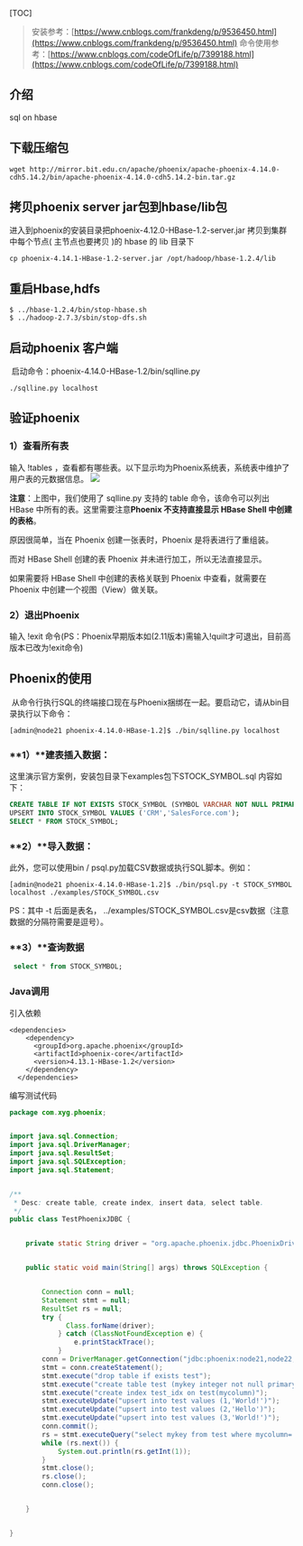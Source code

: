 [TOC]

>安装参考：[https://www.cnblogs.com/frankdeng/p/9536450.html](https://www.cnblogs.com/frankdeng/p/9536450.html)
>命令使用参考：[https://www.cnblogs.com/codeOfLife/p/7399188.html](https://www.cnblogs.com/codeOfLife/p/7399188.html)
## 介绍

sql on hbase

## 下载压缩包
```shell
wget http://mirror.bit.edu.cn/apache/phoenix/apache-phoenix-4.14.0-cdh5.14.2/bin/apache-phoenix-4.14.0-cdh5.14.2-bin.tar.gz
```


## 拷贝phoenix server jar包到hbase/lib包
进入到phoenix的安装目录把phoenix-4.12.0-HBase-1.2-server.jar 拷贝到集群中每个节点( 主节点也要拷贝 )的 hbase 的 lib 目录下
```
cp phoenix-4.14.1-HBase-1.2-server.jar /opt/hadoop/hbase-1.2.4/lib
```


## 重启Hbase,hdfs
```shell
$ ../hbase-1.2.4/bin/stop-hbase.sh
$ ../hadoop-2.7.3/sbin/stop-dfs.sh
```

## 启动phoenix 客户端
 启动命令：phoenix-4.14.0-HBase-1.2/bin/sqlline.py  
```
./sqlline.py localhost
```


## 验证phoenix

### 1）查看所有表
输入 !tables ，查看都有哪些表。以下显示均为Phoenix系统表，系统表中维护了用户表的元数据信息。
![](https://raw.githubusercontent.com/peter1040080742/picbed/master/20190418212032.png)



**注意**：上图中，我们使用了 sqlline.py 支持的 table 命令，该命令可以列出 HBase 中所有的表。这里需要注意**Phoenix 不支持直接显示 HBase Shell 中创建的表格**。

原因很简单，当在 Phoenix 创建一张表时，Phoenix 是将表进行了重组装。

而对 HBase Shell 创建的表 Phoenix 并未进行加工，所以无法直接显示。

如果需要将 HBase Shell 中创建的表格关联到 Phoenix 中查看，就需要在 Phoenix 中创建一个视图（View）做关联。

### 2）退出Phoenix
输入 !exit 命令(PS：Phoenix早期版本如(2.11版本)需输入!quilt才可退出，目前高版本已改为!exit命令)





## Phoenix的使用
 从命令行执行SQL的终端接口现在与Phoenix捆绑在一起。要启动它，请从bin目录执行以下命令：
```shell
[admin@node21 phoenix-4.14.0-HBase-1.2]$ ./bin/sqlline.py localhost
```
### **1）**建表插入数据：
这里演示官方案例，安装包目录下examples包下STOCK_SYMBOL.sql 内容如下：
```sql
CREATE TABLE IF NOT EXISTS STOCK_SYMBOL (SYMBOL VARCHAR NOT NULL PRIMARY KEY, COMPANY VARCHAR);
UPSERT INTO STOCK_SYMBOL VALUES ('CRM','SalesForce.com');
SELECT * FROM STOCK_SYMBOL;
```

### **2）**导入数据：
此外，您可以使用bin / psql.py加载CSV数据或执行SQL脚本。例如：
```shell
[admin@node21 phoenix-4.14.0-HBase-1.2]$ ./bin/psql.py -t STOCK_SYMBOL localhost ./examples/STOCK_SYMBOL.csv 
```
PS：其中 -t 后面是表名， ../examples/STOCK_SYMBOL.csv是csv数据（注意数据的分隔符需要是逗号）。


### **3）**查询数据
```sql
 select * from STOCK_SYMBOL;
```

### Java调用

引入依赖

```
<dependencies>
    <dependency>
      <groupId>org.apache.phoenix</groupId>
      <artifactId>phoenix-core</artifactId>
      <version>4.13.1-HBase-1.2</version>
    </dependency>
  </dependencies>
```



编写测试代码

```java
package com.xyg.phoenix;


import java.sql.Connection;
import java.sql.DriverManager;
import java.sql.ResultSet;
import java.sql.SQLException;
import java.sql.Statement;


/**
 * Desc: create table, create index, insert data, select table.
 */
public class TestPhoenixJDBC {


    private static String driver = "org.apache.phoenix.jdbc.PhoenixDriver";


    public static void main(String[] args) throws SQLException {


        Connection conn = null;
        Statement stmt = null;
        ResultSet rs = null;
        try {
              Class.forName(driver);
            } catch (ClassNotFoundException e) {
                e.printStackTrace();
            }
        conn = DriverManager.getConnection("jdbc:phoenix:node21,node22,node23:2181");
        stmt = conn.createStatement();
        stmt.execute("drop table if exists test");
        stmt.execute("create table test (mykey integer not null primary key, mycolumn varchar)");
        stmt.execute("create index test_idx on test(mycolumn)");
        stmt.executeUpdate("upsert into test values (1,'World!')");
        stmt.executeUpdate("upsert into test values (2,'Hello')");
        stmt.executeUpdate("upsert into test values (3,'World!')");
        conn.commit();
        rs = stmt.executeQuery("select mykey from test where mycolumn='Hello'");
        while (rs.next()) {
            System.out.println(rs.getInt(1));
        }
        stmt.close();
        rs.close();
        conn.close();


    }


}
```

